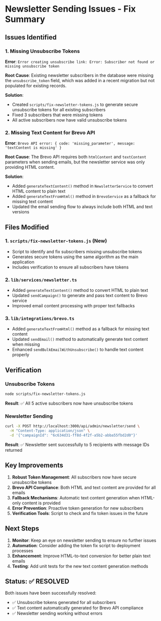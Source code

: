 # Newsletter Sending Issues - Fix Summary

## Issues Identified

### 1. Missing Unsubscribe Tokens
**Error**: `Error creating unsubscribe link: Error: Subscriber not found or missing unsubscribe token`

**Root Cause**: Existing newsletter subscribers in the database were missing the `unsubscribe_token` field, which was added in a recent migration but not populated for existing records.

**Solution**: 
- Created `scripts/fix-newsletter-tokens.js` to generate secure unsubscribe tokens for all existing subscribers
- Fixed 3 subscribers that were missing tokens
- All active subscribers now have valid unsubscribe tokens

### 2. Missing Text Content for Brevo API
**Error**: `Brevo API error: { code: 'missing_parameter', message: 'textContent is missing' }`

**Root Cause**: The Brevo API requires both `htmlContent` and `textContent` parameters when sending emails, but the newsletter service was only providing HTML content.

**Solution**:
- Added `generateTextContent()` method in `NewsletterService` to convert HTML content to plain text
- Added `generateTextFromHtml()` method in `BrevoService` as a fallback for missing text content
- Updated the email sending flow to always include both HTML and text versions

## Files Modified

### 1. `scripts/fix-newsletter-tokens.js` (New)
- Script to identify and fix subscribers missing unsubscribe tokens
- Generates secure tokens using the same algorithm as the main application
- Includes verification to ensure all subscribers have tokens

### 2. `lib/services/newsletter.ts`
- Added `generateTextContent()` method to convert HTML to plain text
- Updated `sendCampaign()` to generate and pass text content to Brevo service
- Improved email content processing with proper text fallbacks

### 3. `lib/integrations/brevo.ts`
- Added `generateTextFromHtml()` method as a fallback for missing text content
- Updated `sendEmail()` method to automatically generate text content when missing
- Enhanced `sendBulkEmailWithUnsubscribe()` to handle text content properly

## Verification

### Unsubscribe Tokens
```bash
node scripts/fix-newsletter-tokens.js
```
**Result**: ✅ All 5 active subscribers now have unsubscribe tokens

### Newsletter Sending
```bash
curl -X POST http://localhost:3000/api/admin/newsletter/send \
  -H "Content-Type: application/json" \
  -d '{"campaignId": "6c634d31-ff8d-4f2f-a5b2-abba55fbd2d0"}'
```
**Result**: ✅ Newsletter sent successfully to 5 recipients with message IDs returned

## Key Improvements

1. **Robust Token Management**: All subscribers now have secure unsubscribe tokens
2. **Brevo API Compliance**: Both HTML and text content are provided for all emails
3. **Fallback Mechanisms**: Automatic text content generation when HTML-only content is provided
4. **Error Prevention**: Proactive token generation for new subscribers
5. **Verification Tools**: Script to check and fix token issues in the future

## Next Steps

1. **Monitor**: Keep an eye on newsletter sending to ensure no further issues
2. **Automation**: Consider adding the token fix script to deployment processes
3. **Enhancement**: Improve HTML-to-text conversion for better plain text emails
4. **Testing**: Add unit tests for the new text content generation methods

## Status: ✅ RESOLVED

Both issues have been successfully resolved:
- ✅ Unsubscribe tokens generated for all subscribers
- ✅ Text content automatically generated for Brevo API compliance
- ✅ Newsletter sending working without errors
